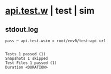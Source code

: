 # [api.test.w](../../../../../examples/tests/valid/api.test.w) | test | sim

## stdout.log
```log
pass ─ api.test.wsim » root/env0/test:api url
 
 
Tests 1 passed (1)
Snapshots 1 skipped
Test Files 1 passed (1)
Duration <DURATION>
```

